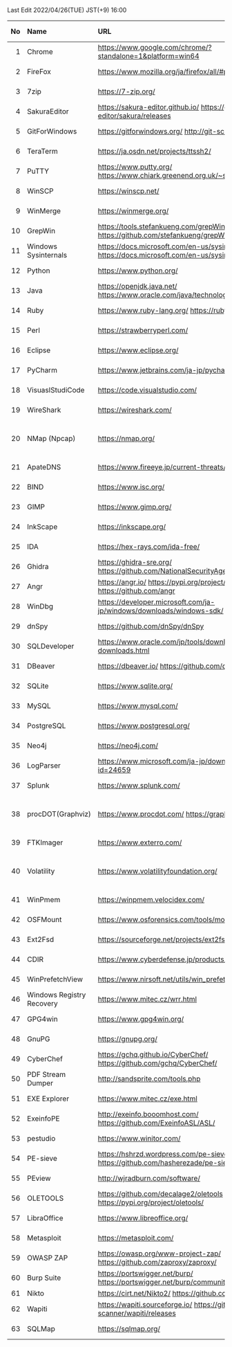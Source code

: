Last Edit 2022/04/26(TUE) JST(+9) 16:00

|No|Name|URL|Latest Version|Release Date|
|--:|:--|:--|:--|:--|
|  1|Chrome| https://www.google.com/chrome/?standalone=1&platform=win64 | 100.0.4896.121 | 2022-04-14 |
|  2|FireFox| https://www.mozilla.org/ja/firefox/all/#product-desktop-release | 99.0.1 | 2022-04-12 |
|  3|7zip| https://7-zip.org/ | 21.07 | 2021-12-26 |
|  4|SakuraEditor| https://sakura-editor.github.io/   https://github.com/sakura-editor/sakura/releases | 2.4.1 | 2020-05-30 |
|  5|GitForWindows| https://gitforwindows.org/   http://git-scm.com/ | 2.36.0 | 2022-04-20 |
|  6|TeraTerm| https://ja.osdn.net/projects/ttssh2/ | 4.106 | 2021-06-05 |
|  7|PuTTY| https://www.putty.org/   https://www.chiark.greenend.org.uk/~sgtatham/putty/latest.html | 0.76 | 2021-07-17 |
|  8|WinSCP| https://winscp.net/ | 5.19.6 | 2022-02-22 |
|  9|WinMerge| https://winmerge.org/ | 2.16.18 | 2022-01-27 |
| 10|GrepWin| https://tools.stefankueng.com/grepWin.html   https://github.com/stefankueng/grepWin/releases | 2.0.10 | 2022-02-19 |
| 11|Windows Sysinternals| https://docs.microsoft.com/en-us/sysinternals/   https://docs.microsoft.com/en-us/sysinternals/downloads/ | - | 2022-02-16 |
| 12|Python| https://www.python.org/ | 3.9.12 3.10.4 | 2022-03-24 |
| 13|Java| https://openjdk.java.net/   https://www.oracle.com/java/technologies/downloads/ | 17.0.3 18.0.1 | 2022-04-19 |
| 14|Ruby| https://www.ruby-lang.org/   https://rubyinstaller.org/ |3.1.2 | 2022-04-20 |
| 15|Perl| https://strawberryperl.com/ | 5.32.1.1 | 2021-01-24|
| 16|Eclipse| https://www.eclipse.org/ | 2022-03 | 2022-03-16 |
| 17|PyCharm| https://www.jetbrains.com/ja-jp/pycharm/ | 2022.1 | 2022-04-13 |
| 18|VisuaslStudiCode| https://code.visualstudio.com/ | 1.66 | 2022-03-31 |
| 19|WireShark| https://wireshark.com/ | 3.6.3 | 2022-03-23 |
| 20|NMap (Npcap)| https://nmap.org/ | 7.92 1.60 | 2021-08-07 2021-12-06 |
| 21|ApateDNS| https://www.fireeye.jp/current-threats/freeware/apatedns.html | 1.0 | 2011-09-29 |
| 22|BIND| https://www.isc.org/ | 9.16.28 | 2022-04 |
| 23|GIMP| https://www.gimp.org/ | 2.10.30 | 2021-12-21 |
| 24|InkScape| https://inkscape.org/ | 1.1.2 | 2022-02-05 |
| 25|IDA| https://hex-rays.com/ida-free/ | 7.7 | 2021-12-24 |
| 26|Ghidra| https://ghidra-sre.org/   https://github.com/NationalSecurityAgency/ghidra/releases | 10.1.3 | 2022-04-21 |
| 27|Angr| https://angr.io/   https://pypi.org/project/angr/   https://github.com/angr | 9.2.1 | 2022-04-22 |
| 28|WinDbg| https://developer.microsoft.com/ja-jp/windows/downloads/windows-sdk/ | Windows11SDK(10.0.22000) | 2021-10-04 |
| 29|dnSpy| https://github.com/dnSpy/dnSpy | 6.1.8 | 2020-12-08 |
| 30|SQLDeveloper| https://www.oracle.com/jp/tools/downloads/sqldev-downloads.html | 21.2.1.204.1703 | 2021-08-11 |
| 31|DBeaver| https://dbeaver.io/   https://github.com/dbeaver/dbeaver/releases | 22.0.3 | 2022-04-17 |
| 32|SQLite| https://www.sqlite.org/ | 3.38.2 | 2022-03-26 |
| 33|MySQL| https://www.mysql.com/ | 8.0.28 | 2022-01-18 |
| 34|PostgreSQL| https://www.postgresql.org/ | 14.2 | 2022-02-10 |
| 35|Neo4j| https://neo4j.com/ | 1.4.15 | 2022-04-13 |
| 36|LogParser| https://www.microsoft.com/ja-jp/download/details.aspx?id=24659 | 2.2 | 2021-02-03 |
| 37|Splunk| https://www.splunk.com/ | 8.2.6 | 2022-04-05 |
| 38|procDOT(Graphviz)| https://www.procdot.com/   https://graphviz.org/ | 1.22 3.0.0 | 2018-08-28 2022-02-26 |
| 39|FTKImager| https://www.exterro.com/ | 4.7.1| 2022-01-21 |
| 40|Volatility| https://www.volatilityfoundation.org/ | 2.6 3v1.0.0| 2016-12- 2020-02- |
| 41|WinPmem| https://winpmem.velocidex.com/ | 4.0 RC2 | 2020-10-12 |
| 42|OSFMount| https://www.osforensics.com/tools/mount-disk-images.html | 3.1.1000 | 2021-03-05 |
| 43|Ext2Fsd| https://sourceforge.net/projects/ext2fsd/files/ | 0.69 | 2016-07-15 |
| 44|CDIR| https://www.cyberdefense.jp/products/cdir.html | 1.3.5 | 2020-10-05 |
| 45|WinPrefetchView| https://www.nirsoft.net/utils/win_prefetch_view.html | 1.37 | 2021-10-27 |
| 46|Windows Registry Recovery| https://www.mitec.cz/wrr.html | 3.1.0 | 2021-02-16 |
| 47|GPG4win| https://www.gpg4win.org/ | 4.0.2 | 2022-04-26 |
| 48|GnuPG| https://gnupg.org/ | 2.3.4 | 2021-12-20 |
| 49|CyberChef| https://gchq.github.io/CyberChef/   https://github.com/gchq/CyberChef/ | 9.37.3 | 2022-04-14 |
| 50|PDF Stream Dumper| http://sandsprite.com/tools.php | 0.9.624 | 2010-07-21 |
| 51|EXE Explorer| https://www.mitec.cz/exe.html | 3.5.1 | 2022-01-17 |
| 52|ExeinfoPE| http://exeinfo.booomhost.com/   https://github.com/ExeinfoASL/ASL/ | 0.0.6.9 | 2022-04-20 |
| 53|pestudio| https://www.winitor.com/ | 9.32 | 2022-04-09 |
| 54|PE-sieve| https://hshrzd.wordpress.com/pe-sieve/   https://github.com/hasherezade/pe-sieve/releases | 0.3.4 | 2022-02-11 |
| 55|PEview| http://wjradburn.com/software/ | 0.9.9 | 2011-05-09 |
| 56|OLETOOLS| https://github.com/decalage2/oletools   https://pypi.org/project/oletools/ | 0.60 | 2021-06-02 |
| 57|LibraOffice| https://www.libreoffice.org/ | 7.3.2 | 2022-03-31 |
| 58|Metasploit| https://metasploit.com/ | 6.1.40+20220425234746 | 2022-04-25 |
| 59|OWASP ZAP| https://owasp.org/www-project-zap/   https://github.com/zaproxy/zaproxy/ | 2.11.1 | 2021-12-11 |
| 60|Burp Suite| https://portswigger.net/burp/   https://portswigger.net/burp/communitydownload | 2022.2.5 | 2022-04-20 |
| 61|Nikto| https://cirt.net/Nikto2/   https://github.com/sullo/nikto/ | - | - |
| 62|Wapiti| https://wapiti.sourceforge.io/   https://github.com/wapiti-scanner/wapiti/releases | 3.1.1 | 2022-02-23 |
| 63|SQLMap| https://sqlmap.org/ | 1.6.4 | 2022-04-05 |
